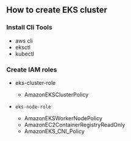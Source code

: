 ## How to create EKS cluster

### Install Cli Tools
* aws cli
* eksctl
* kubectl

### Create IAM roles
* eks-cluster-role
  * AmazonEKSClusterPolicy

* `eks-node-role`
  * AmazonEKSWorkerNodePolicy
  * AmazonEC2ContainerRegistryReadOnly
  * AmazonEKS_CNI_Policy
